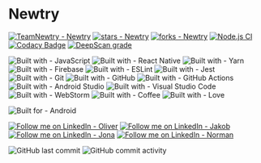 # Newtry
[![TeamNewtry - Newtry](https://img.shields.io/static/v1?label=TeamNewtry&message=Newtry&color=blue&logo=github)](https://github.com/TeamNewtry/Newtry "Go to GitHub repo")
[![stars - Newtry](https://img.shields.io/github/stars/TeamNewtry/Newtry?style=social)](https://github.com/TeamNewtry/Newtry)
[![forks - Newtry](https://img.shields.io/github/forks/TeamNewtry/Newtry?style=social)](https://github.com/TeamNewtry/Newtry)
[![Node.js CI](https://github.com/TeamNewtry/Newtry/actions/workflows/ci.yml/badge.svg)](https://github.com/TeamNewtry/Newtry/actions/workflows/ci.yml)
[![Codacy Badge](https://app.codacy.com/project/badge/Grade/4f17db315b4247d7ad9d232d2902f9b8)](https://www.codacy.com/gh/TeamNewtry/Newtry/dashboard?utm_source=github.com&amp;utm_medium=referral&amp;utm_content=TeamNewtry/Newtry&amp;utm_campaign=Badge_Grade)
[![DeepScan grade](https://deepscan.io/api/teams/17820/projects/21155/branches/599182/badge/grade.svg)](https://deepscan.io/dashboard#view=project&tid=17820&pid=21155&bid=599182)

![Built with - JavaScript](https://img.shields.io/badge/Built_with-javascript-f7df1e.svg?style=flat&logo=javascript&logoColor=%23F7DF1E&)
![Built with - React Native](https://img.shields.io/badge/Built_with-react_native-66d2f0.svg?style=flat&logo=react&logoColor=%2361DAFB)
![Built with - Yarn](https://img.shields.io/badge/Built_with-yarn-%232C8EBB.svg?style=flat&logo=yarn&logoColor=white)
![Built with - Firebase](https://img.shields.io/badge/Built_with-firebase-%23039BE5.svg?style=flat&logo=firebase)
![Built with - ESLint](https://img.shields.io/badge/Built_with-ESLint-4B3263?style=flat&logo=eslint&logoColor=white)
![Built with - Jest](https://img.shields.io/badge/Built_with-jest-%23C21325?style=flat&logo=jest&logoColor=white)
![Built with - Git](https://img.shields.io/badge/Built_with-git-%23F05033.svg?style=flat&logo=git&logoColor=white)
![Built with - GitHub](https://img.shields.io/badge/Built_with-github-%23121011.svg?style=flat&logo=github&logoColor=white)
![Built with - GitHub Actions](https://img.shields.io/badge/Built_with-github%20actions-%232671E5.svg?style=flat&logo=githubactions&logoColor=white)
![Built with - Android Studio](https://img.shields.io/badge/Bulit_with-Android%20Studio-3DDC84.svg?style=flat&logo=android-studio&logoColor=white)
![Built with - Visual Studio Code](https://img.shields.io/badge/Built_with-Visual%20Studio%20Code-0078d7.svg?style=flat&logo=visual-studio-code&logoColor=white)
![Built with - WebStorm](https://img.shields.io/badge/Built_with-webstorm-143?style=flat&logo=webstorm&logoColor=white&color=black)
![Built with - Coffee](https://img.shields.io/badge/Built_with-Coffee-2F2625?logo=Coffeescript)
![Built with - Love](https://img.shields.io/badge/Built_with-Love-E71D29?logo=Undertale)

![Built for - Android](https://img.shields.io/badge/Built_for-Android-3DDC84?style=flat&logo=android&logoColor=white)

[![Follow me on LinkedIn - Oliver](https://img.shields.io/badge/Follow_me_on_LinkedIn-Oliver-0A66C2?logo=linkedin)](https://www.linkedin.com/in/oliver-schirmer/)
[![Follow me on LinkedIn - Jakob](https://img.shields.io/badge/Follow_me_on_LinkedIn-Jakob-0A66C2?logo=linkedin)](https://www.linkedin.com/in/jakob-braun-07a893235/)
[![Follow me on LinkedIn - Jona](https://img.shields.io/badge/Follow_me_on_LinkedIn-Jona-0A66C2?logo=linkedin)](https://www.linkedin.com/in/jona-kuhn-673050239/)
[![Follow me on LinkedIn - Norman](https://img.shields.io/badge/Follow_me_on_LinkedIn-Norman-0A66C2?logo=linkedin)](https://www.linkedin.com/in/norman-reimer-658b511b5/)

![GitHub last commit](https://img.shields.io/github/last-commit/TeamNewtry/Newtry)
![GitHub commit activity](https://img.shields.io/github/commit-activity/m/TeamNewtry/Newtry)

